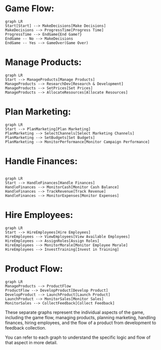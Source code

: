 ﻿


# Game Flow:

```mermaid
graph LR
Start[Start] --> MakeDecisions[Make Decisions]
MakeDecisions --> ProgressTime[Progress Time]
ProgressTime --> EndGame{End Game?}
EndGame -- No --> MakeDecisions
EndGame -- Yes --> GameOver(Game Over)
```
# Manage Products:

```mermaid
graph LR
Start --> ManageProducts[Manage Products]
ManageProducts --> ResearchDev[Research & Development]
ManageProducts --> SetPrices[Set Prices]
ManageProducts --> AllocateResources[Allocate Resources]
```

# Plan Marketing:

```mermaid
graph LR
Start --> PlanMarketing[Plan Marketing]
PlanMarketing --> SelectChannels[Select Marketing Channels]
PlanMarketing --> SetBudgets[Set Budgets]
PlanMarketing --> MonitorPerformance[Monitor Campaign Performance]
```
# Handle Finances:

```mermaid

graph LR
Start --> HandleFinances[Handle Finances]
HandleFinances --> MonitorCash[Monitor Cash Balance]
HandleFinances --> TrackRevenue[Track Revenue]
HandleFinances --> MonitorExpenses[Monitor Expenses]
```
# Hire Employees:

```mermaid
graph LR
Start --> HireEmployees[Hire Employees]
HireEmployees --> ViewEmployees[View Available Employees]
HireEmployees --> AssignRoles[Assign Roles]
HireEmployees --> MonitorMorale[Monitor Employee Morale]
HireEmployees --> InvestTraining[Invest in Training]
```
# Product Flow:

```mermaid
graph LR
ManageProducts --> ProductFlow
ProductFlow --> DevelopProduct[Develop Product]
DevelopProduct --> LaunchProduct[Launch Product]
LaunchProduct --> MonitorSales[Monitor Sales]
MonitorSales --> CollectFeedback[Collect Feedback]
```
These separate graphs represent the individual aspects of the game, including the game flow, managing products, planning marketing, handling finances, hiring employees, and the flow of a product from development to feedback collection.

You can refer to each graph to understand the specific logic and flow of that aspect in more detail.
